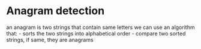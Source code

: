 # Anagram detection
an anagram is two strings that contain same letters
we can use an algorithm that:
    - sorts the two strings into alphabetical order
    - compare two sorted strings, if same, they are anagrams
  
